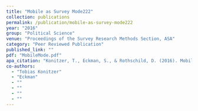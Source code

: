 ```yaml
---
title: "Mobile as Survey Mode222"
collection: publications
permalink: /publication/mobile-as-survey-mode222
year: "2016"
group: "Political Science"
venue: "Proceedings of the Survey Research Methods Section, ASA"
category: "Peer Reviewed Publication"
published_link: ""
pdf: "MobileMode.pdf"
apa_citation: "Konitzer, T., Eckman, S., & Rothschild, D. (2016). Mobile as Survey Mode."
co-authors:
  - "Tobias Konitzer"
  - "Eckman"
  - ""
  - ""
  - ""
  - ""
---
```

